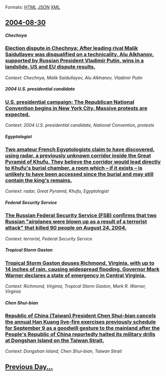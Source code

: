 
Formats: [HTML](2004/08/30/index.html)  [JSON](2004/08/30/index.json)  [XML](2004/08/30/index.xml)  

## [2004-08-30](/news/2004/08/30/index.md)

##### Chechnya
### [ Election dispute in Chechnya: After leading rival Malik Saidullayev was disqualified on a technicality. Alu Alkhanov, supported by Russian President Vladimir Putin, wins in a landslide. US and EU dispute results. ](/news/2004/08/30/election-dispute-in-chechnya-after-leading-rival-malik-saidullayev-was-disqualified-on-a-technicality-alu-alkhanov-supported-by-russian.md)
_Context: Chechnya, Malik Saidullayev, Alu Alkhanov, Vladimir Putin_

##### 2004 U.S. presidential candidate
### [ U.S. presidential campaign: The Republican National Convention begins in New York City. Massive protests are expected. ](/news/2004/08/30/u-s-presidential-campaign-the-republican-national-convention-begins-in-new-york-city-massive-protests-are-expected.md)
_Context: 2004 U.S. presidential candidate, National Convention, protests_

##### Egyptologist
### [ Two amateur French Egyptologists claim to have discovered, using radar, a previously unknown corridor inside the Great Pyramid of Khufu. They believe the corridor would lead directly to Khufu's burial chamber, a room which &ndash; if it exists &ndash; is unlikely to have been accessed since the burial and may still contain the king's remains. ](/news/2004/08/30/two-amateur-french-egyptologists-claim-to-have-discovered-using-radar-a-previously-unknown-corridor-inside-the-great-pyramid-of-khufu-th.md)
_Context: radar, Great Pyramid, Khufu, Egyptologist_

##### Federal Security Service
### [ The Russian Federal Security Service (FSB) confirms that two Russian "airplanes were blown up as a result of a terrorist attack" that killed 90 people on August 24, 2004. ](/news/2004/08/30/the-russian-federal-security-service-fsb-confirms-that-two-russian-airplanes-were-blown-up-as-a-result-of-a-terrorist-attack-that-kille.md)
_Context: terrorist, Federal Security Service_

##### Tropical Storm Gaston
### [ Tropical Storm Gaston douses Richmond, Virginia, with up to 14&nbsp;inches of rain, causing widespread flooding. Governor Mark Warner declares a state of emergency in Central Virginia. ](/news/2004/08/30/tropical-storm-gaston-douses-richmond-virginia-with-up-to-14-nbsp-inches-of-rain-causing-widespread-flooding-governor-mark-warner-decla.md)
_Context: Richmond, Virginia, Tropical Storm Gaston, Mark R. Warner, Virginia_

##### Chen Shui-bian
### [ Republic of China (Taiwan) President Chen Shui-bian cancels the annual Han Kuang live-fire exercises previously schedule for September 9 as a goodwill gesture to the mainland after the People's Republic of China reportedly halted its military drills at Dongshan Island on the Taiwan Strait. ](/news/2004/08/30/republic-of-china-taiwan-president-chen-shui-bian-cancels-the-annual-han-kuang-live-fire-exercises-previously-schedule-for-september-9-as.md)
_Context: Dongshan Island, Chen Shui-bian, Taiwan Strait_

## [Previous Day...](/news/2004/08/29/index.md)

